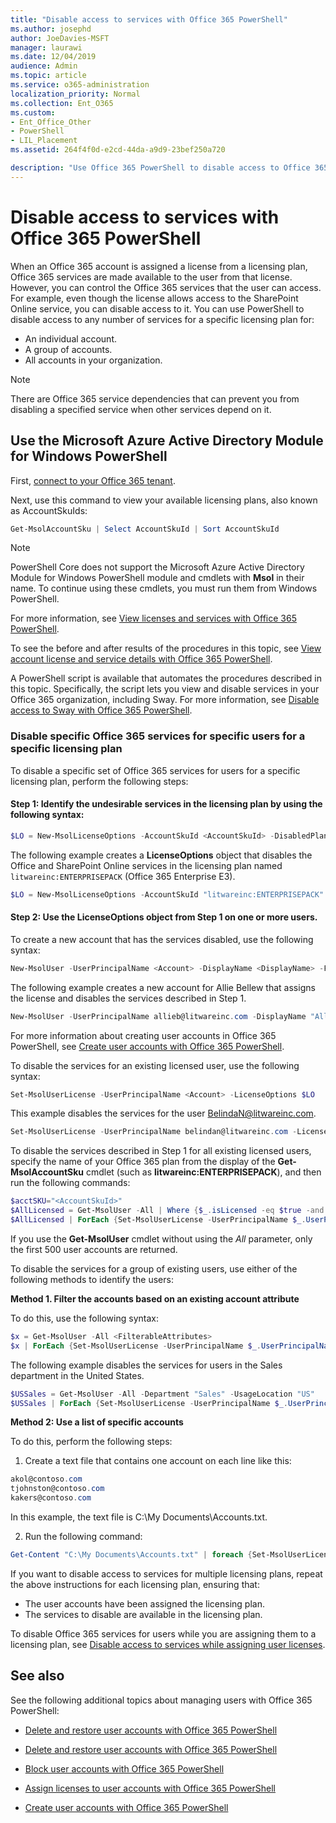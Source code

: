 ```yaml
---
title: "Disable access to services with Office 365 PowerShell"
ms.author: josephd
author: JoeDavies-MSFT
manager: laurawi
ms.date: 12/04/2019
audience: Admin
ms.topic: article
ms.service: o365-administration
localization_priority: Normal
ms.collection: Ent_O365
ms.custom: 
- Ent_Office_Other
- PowerShell
- LIL_Placement
ms.assetid: 264f4f0d-e2cd-44da-a9d9-23bef250a720

description: "Use Office 365 PowerShell to disable access to Office 365 services for users."
---
```


# Disable access to services with Office 365 PowerShell

When an Office 365 account is assigned a license from a licensing plan, Office 365 services are made available to the user from that license. However, you can control the Office 365 services that the user can access. For example, even though the license allows access to the SharePoint Online service, you can disable access to it. You can use PowerShell to disable access to any number of services for a specific licensing plan for:

- An individual account.
- A group of accounts.
- All accounts in your organization.

>[!Note]
>There are Office 365 service dependencies that can prevent you from disabling a specified service when other services depend on it.
>

## Use the Microsoft Azure Active Directory Module for Windows PowerShell

First, [connect to your Office 365 tenant](connect-to-office-365-powershell.md#connect-with-the-microsoft-azure-active-directory-module-for-windows-powershell).

Next, use this command to view your available licensing plans, also known as AccountSkuIds:

```powershell
Get-MsolAccountSku | Select AccountSkuId | Sort AccountSkuId
```

>[!Note]
>PowerShell Core does not support the Microsoft Azure Active Directory Module for Windows PowerShell module and cmdlets with **Msol** in their name. To continue using these cmdlets, you must run them from Windows PowerShell.
>

For more information, see [View licenses and services with Office 365 PowerShell](view-licenses-and-services-with-office-365-powershell.md).
    
To see the before and after results of the procedures in this topic, see [View account license and service details with Office 365 PowerShell](view-account-license-and-service-details-with-office-365-powershell.md).
    
A PowerShell script is available that automates the procedures described in this topic. Specifically, the script lets you view and disable services in your Office 365 organization, including Sway. For more information, see [Disable access to Sway with Office 365 PowerShell](disable-access-to-sway-with-office-365-powershell.md).
    
    
### Disable specific Office 365 services for specific users for a specific licensing plan
  
To disable a specific set of Office 365 services for users for a specific licensing plan, perform the following steps:
  
#### Step 1: Identify the undesirable services in the licensing plan by using the following syntax:
    
```powershell
$LO = New-MsolLicenseOptions -AccountSkuId <AccountSkuId> -DisabledPlans "<UndesirableService1>", "<UndesirableService2>"...
```

The following example creates a **LicenseOptions** object that disables the Office and SharePoint Online services in the licensing plan named `litwareinc:ENTERPRISEPACK` (Office 365 Enterprise E3).
    
```powershell
$LO = New-MsolLicenseOptions -AccountSkuId "litwareinc:ENTERPRISEPACK" -DisabledPlans "SHAREPOINTWAC", "SHAREPOINTENTERPRISE"
```

#### Step 2: Use the **LicenseOptions** object from Step 1 on one or more users.
    
To create a new account that has the services disabled, use the following syntax:
    
```powershell
New-MsolUser -UserPrincipalName <Account> -DisplayName <DisplayName> -FirstName <FirstName> -LastName <LastName> -LicenseAssignment <AccountSkuId> -LicenseOptions $LO -UsageLocation <CountryCode>
```

The following example creates a new account for Allie Bellew that assigns the license and disables the services described in Step 1.
    
```powershell
New-MsolUser -UserPrincipalName allieb@litwareinc.com -DisplayName "Allie Bellew" -FirstName Allie -LastName Bellew -LicenseAssignment litwareinc:ENTERPRISEPACK -LicenseOptions $LO -UsageLocation US
```

For more information about creating user accounts in Office 365 PowerShell, see [Create user accounts with Office 365 PowerShell](create-user-accounts-with-office-365-powershell.md).
    
To disable the services for an existing licensed user, use the following syntax:
    
```powershell
Set-MsolUserLicense -UserPrincipalName <Account> -LicenseOptions $LO
```

This example disables the services for the user BelindaN@litwareinc.com.
    
```powershell
Set-MsolUserLicense -UserPrincipalName belindan@litwareinc.com -LicenseOptions $LO
```

To disable the services described in Step 1 for all existing licensed users, specify the name of your Office 365 plan from the display of the **Get-MsolAccountSku** cmdlet (such as **litwareinc:ENTERPRISEPACK**), and then run the following commands:
    
```powershell
$acctSKU="<AccountSkuId>"
$AllLicensed = Get-MsolUser -All | Where {$_.isLicensed -eq $true -and $_.licenses[0].AccountSku.SkuPartNumber -eq ($acctSKU).Substring($acctSKU.IndexOf(":")+1, $acctSKU.Length-$acctSKU.IndexOf(":")-1)}
$AllLicensed | ForEach {Set-MsolUserLicense -UserPrincipalName $_.UserPrincipalName -LicenseOptions $LO}
```

 If you use the **Get-MsolUser** cmdlet without using the _All_ parameter, only the first 500 user accounts are returned.

To disable the services for a group of existing users, use either of the following methods to identify the users:
    
**Method 1. Filter the accounts based on an existing account attribute** 

To do this, use the following syntax:
    
```powershell
$x = Get-MsolUser -All <FilterableAttributes>
$x | ForEach {Set-MsolUserLicense -UserPrincipalName $_.UserPrincipalName -LicenseOptions $LO}
```

The following example disables the services for users in the Sales department in the United States.
    
```powershell
$USSales = Get-MsolUser -All -Department "Sales" -UsageLocation "US"
$USSales | ForEach {Set-MsolUserLicense -UserPrincipalName $_.UserPrincipalName -LicenseOptions $LO}
```

**Method 2: Use a list of specific accounts** 

To do this, perform the following steps:
    
1. Create a text file that contains one account on each line like this:
    
  ```powershell
  akol@contoso.com
  tjohnston@contoso.com
  kakers@contoso.com
  ```

  In this example, the text file is C:\\My Documents\\Accounts.txt.
    
2. Run the following command:
    
  ```powershell
  Get-Content "C:\My Documents\Accounts.txt" | foreach {Set-MsolUserLicense -UserPrincipalName $_ -LicenseOptions $LO}
  ```

If you want to disable access to services for multiple licensing plans, repeat the above instructions for each licensing plan, ensuring that:

- The user accounts have been assigned the licensing plan.
- The services to disable are available in the licensing plan.

To disable Office 365 services for users while you are assigning them to a licensing plan, see [Disable access to services while assigning user licenses](disable-access-to-services-while-assigning-user-licenses.md).


## See also
<a name="SeeAlso"> </a>

See the following additional topics about managing users with Office 365 PowerShell:
  
- [Delete and restore user accounts with Office 365 PowerShell](delete-and-restore-user-accounts-with-office-365-powershell.md)
    
- [Delete and restore user accounts with Office 365 PowerShell](delete-and-restore-user-accounts-with-office-365-powershell.md)
    
- [Block user accounts with Office 365 PowerShell](block-user-accounts-with-office-365-powershell.md)
    
- [Assign licenses to user accounts with Office 365 PowerShell](assign-licenses-to-user-accounts-with-office-365-powershell.md)
    
- [Create user accounts with Office 365 PowerShell](create-user-accounts-with-office-365-powershell.md)
    
